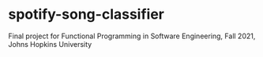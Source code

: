 # spotify-song-classifier
Final project for Functional Programming in Software Engineering, Fall 2021, Johns Hopkins University 
